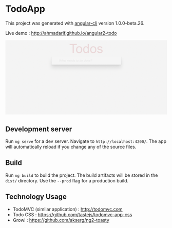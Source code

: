# TodoApp

This project was generated with [angular-cli](https://github.com/angular/angular-cli) version 1.0.0-beta.26.

Live demo : http://ahmadarif.github.io/angular2-todo

![Example](./img/example.gif)

## Development server
Run `ng serve` for a dev server. Navigate to `http://localhost:4200/`. The app will automatically reload if you change any of the source files.

## Build

Run `ng build` to build the project. The build artifacts will be stored in the `dist/` directory. Use the `--prod` flag for a production build.

## Technology Usage
  - TodoMVC (similar application) : http://todomvc.com
  - Todo CSS : https://github.com/tastejs/todomvc-app-css
  - Growl : https://github.com/akserg/ng2-toasty
